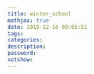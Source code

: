 ```yaml
---
title: winter_school
mathjax: true
date: 2019-12-16 09:05:51
tags:
categories:
description:
password:
notshow:
---
```


<!-- more -->

